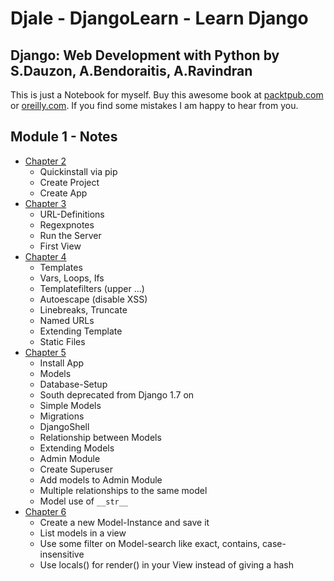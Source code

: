 # Djale - DjangoLearn - Learn Django

## Django: Web Development with Python by S.Dauzon, A.Bendoraitis, A.Ravindran

This is just a Notebook for myself. Buy this awesome book at [packtpub.com](https://www.packtpub.com/web-development/django-web-development-python) or [oreilly.com](http://shop.oreilly.com/product/9781787121386.do). If you find some mistakes I am happy to hear from you.

## Module 1 - Notes

- [Chapter 2](002-notes.md)
  - Quickinstall via pip
  - Create Project
  - Create App
- [Chapter 3](003-notes.md)
  - URL-Definitions
  - Regexpnotes
  - Run the Server
  - First View
- [Chapter 4](004-notes.md)
  - Templates
  - Vars, Loops, Ifs
  - Templatefilters (upper ...)
  - Autoescape (disable XSS)
  - Linebreaks, Truncate
  - Named URLs
  - Extending Template
  - Static Files
- [Chapter 5](005-notes.md)
  - Install App
  - Models
  - Database-Setup
  - South deprecated from Django 1.7 on
  - Simple Models
  - Migrations
  - DjangoShell
  - Relationship between Models
  - Extending Models
  - Admin Module
  - Create Superuser
  - Add models to Admin Module
  - Multiple relationships to the same model
  - Model use of `__str__`
- [Chapter 6](006-notes.md)
  - Create a new Model-Instance and save it
  - List models in a view
  - Use some filter on Model-search like exact, contains, case-insensitive
  - Use locals() for render() in your View instead of giving a hash
